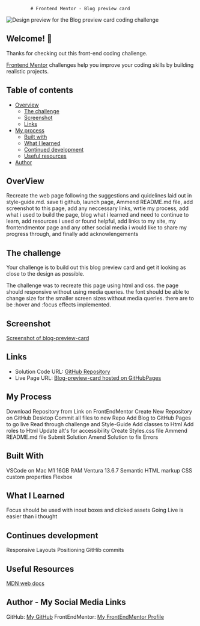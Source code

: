              # Frontend Mentor - Blog preview card

![Design preview for the Blog preview card coding challenge](./preview.jpg)

## Welcome! 👋

Thanks for checking out this front-end coding challenge.

[Frontend Mentor](https://www.frontendmentor.io) challenges help you improve your coding skills by building realistic projects.

## Table of contents

- [Overview](#overview)
  - [The challenge](#the-challenge)
  - [Screenshot](#screenshot)
  - [Links](#links)
- [My process](#my-process)
  - [Built with](#built-with)
  - [What I learned](#what-i-learned)
  - [Continued development](#continued-development)
  - [Useful resources](#useful-resources)
- [Author](#author)

## OverView

Recreate  the web page following the suggestions and quidelines laid out in style-guide.md. save ti github, launch page, Ammend README.md file, add screenshot to this page, add any neccessary links, wrtie my process, add what i used to build the page, blog what i learned and need to continue to learn, add resources i used or found helpful, add links to my site, my frontendmentor page and any other social media i would like to share my progress through, and finally add acknowlengements

## The challenge

Your challenge is to build out this blog preview card and get it looking as close to the design as possible.

The challenge was to recreate this page using html and css. the page should responsive without using media queries. the font should be able to change size for the smaller screen sizes without media queries.
there are to be :hover and :focus effects implemented.

## Screenshot

[Screenshot of blog-preview-card](/Users/tryskall/Desktop/FrontEndMentor/blog-preview-card-main/assets/images/Screenshot.jpeg)

## Links

- Solution Code URL: [GitHub Repository](https://github.com/Tryskall/QR-Code/blob/main)
- Live Page URL: [Blog-preview-card hosted on GitHubPages](https://tryskall.github.io/BlogPreviewCard/)

## My Process

Download Repository from Link on FrontEndMentor
Create New Repository on GitHub Desktop
Commit all files to new Repo
Add Blog to GitHub Pages to go live
Read through challenge and Style-Guide
Add classes to Html
Add roles to Html
Update alt's for accessibility
Create Styles.css file
Ammend README.md file
Submit Solution
Amend Solution to fix Errors

## Built With

VSCode on Mac M1 16GB RAM Ventura 13.6.7
Semantic HTML markup
CSS custom properties
Flexbox

## What I Learned

Focus should be used with inout boxes and clicked assets
Going Live is easier than i thought

## Continues development

Responsive Layouts
Positioning
GitHib commits

## Useful Resources

[MDN web docs](https://developer.mozilla.org/en-US/docs/Web/CSS)

## Author - My Social Media Links

GitHub: [My GitHub](https://github.com/Tryskall)
FrontEndMentor: [My FrontEndMentor Profile](https://www.frontendmentor.io/profile/Tryskall)
